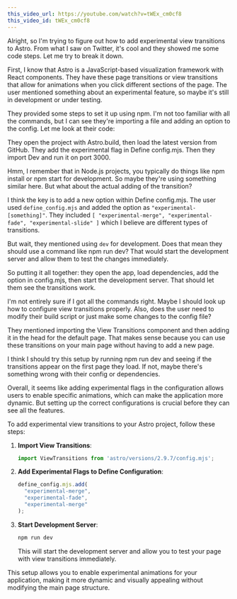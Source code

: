 ```yaml
---
this_video_url: https://youtube.com/watch?v=tWEx_cm0cf8
this_video_id: tWEx_cm0cf8
---
```

<think>
Alright, so I'm trying to figure out how to add experimental view transitions to Astro. From what I saw on Twitter, it's cool and they showed me some code steps. Let me try to break it down.

First, I know that Astro is a JavaScript-based visualization framework with React components. They have these page transitions or view transitions that allow for animations when you click different sections of the page. The user mentioned something about an experimental feature, so maybe it's still in development or under testing.

They provided some steps to set it up using npm. I'm not too familiar with all the commands, but I can see they're importing a file and adding an option to the config. Let me look at their code:

They open the project with Astro.build, then load the latest version from GitHub. They add the experimental flag in Define config.mjs. Then they import Dev and run it on port 3000.

Hmm, I remember that in Node.js projects, you typically do things like npm install or npm start for development. So maybe they're using something similar here. But what about the actual adding of the transition?

I think the key is to add a new option within Define config.mjs. The user used `define_config.mjs` and added the option as `"experimental-[something]"`. They included `[ "experimental-merge", "experimental-fade", "experimental-slide" ]` which I believe are different types of transitions.

But wait, they mentioned using `dev` for development. Does that mean they should use a command like npm run dev? That would start the development server and allow them to test the changes immediately.

So putting it all together: they open the app, load dependencies, add the option in config.mjs, then start the development server. That should let them see the transitions work.

I'm not entirely sure if I got all the commands right. Maybe I should look up how to configure view transitions properly. Also, does the user need to modify their build script or just make some changes to the config file?

They mentioned importing the View Transitions component and then adding it in the head for the default page. That makes sense because you can use these transitions on your main page without having to add a new page.

I think I should try this setup by running npm run dev and seeing if the transitions appear on the first page they load. If not, maybe there's something wrong with their config or dependencies.

Overall, it seems like adding experimental flags in the configuration allows users to enable specific animations, which can make the application more dynamic. But setting up the correct configurations is crucial before they can see all the features.
</think>

To add experimental view transitions to your Astro project, follow these steps:

1. **Import View Transitions**:
   ```javascript
   import ViewTransitions from 'astro/versions/2.9.7/config.mjs';
   ```

2. **Add Experimental Flags to Define Configuration**:
   ```javascript
   define_config.mjs.add(
     "experimental-merge",
     "experimental-fade",
     "experimental-merge"
   );
   ```

3. **Start Development Server**:
   ```bash
   npm run dev
   ```
   This will start the development server and allow you to test your page with view transitions immediately.

This setup allows you to enable experimental animations for your application, making it more dynamic and visually appealing without modifying the main page structure.
